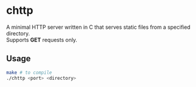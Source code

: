 # chttp

A minimal HTTP server written in C that serves static files from a specified directory.  
Supports **GET** requests only.

## Usage

```bash
make # to compile
./chttp <port> <directory>
```
